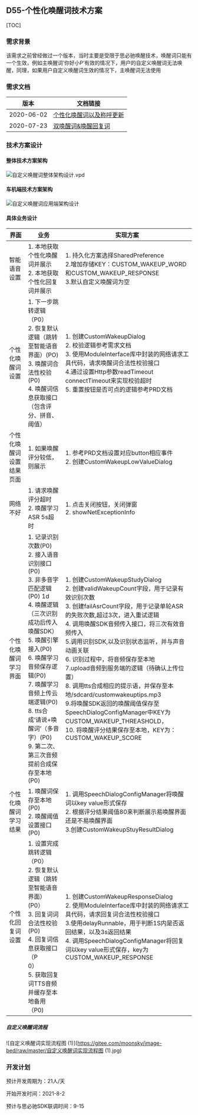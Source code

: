 ## D55-个性化唤醒词技术方案

[TOC]



### 需求背景

该需求之前曾经做过一个版本，当时主要是受限于思必驰唤醒技术，唤醒词只能有一个生效，例如主唤醒词’你好小P‘有效的情况下，用户的自定义唤醒词无法唤醒，同理，如果用户自定义唤醒词生效的情况下，主唤醒词无法使用

### 需求文档

| 版本       | 文档链接                                                     |
| ---------- | ------------------------------------------------------------ |
| 2020-06-02 | [个性化唤醒词以及称呼更新](http://doc.xiaopeng.local:18090/pages/viewpage.action?pageId=101463862&preview=%2F101463862%2F101463971%2F%E4%B8%AA%E6%80%A7%E5%8C%96%E5%94%A4%E9%86%92%E8%AF%8D%E5%8F%8A%E7%A7%B0%E5%91%BC0602%E6%9B%B4%E6%96%B0%281%29.pdf&searchId=QC5LXTA7N) |
| 2020-07-23 | [双唤醒词&唤醒回复词](http://doc.xiaopeng.local:18090/pages/viewpage.action?pageId=114472977) |



### 技术方案设计

#### 整体技术方案架构

![自定义唤醒词整体架构设计.vpd](https://gitee.com/moonsky/image-bed/raw/master/自定义唤醒词整体架构设计.vpd.png)



#### 车机端技术方案架构

![自定义唤醒词应用端架构设计](https://gitee.com/moonsky/image-bed/raw/master/自定义唤醒词应用端架构设计.jpg)



#### 具体业务设计

| 界面                     | 业务                                                         | 实现方案                                                     |
| ------------------------ | ------------------------------------------------------------ | ------------------------------------------------------------ |
| 智能语音设置             | 1. 本地获取个性化唤醒词并展示<br />2. 本地获取个性化回复词并展示 | 1. 持久化方案选择SharedPreference<br />2.增加存储KEY：CUSTOM_WAKEUP_WORD和CUSTOM_WAKEUP_RESPONSE<br />3.默认自定义唤醒词为空 |
| 个性化唤醒词设置         | 1. 下一步跳转逻辑（P0）<br/>2. 恢复默认逻辑（跳转至智能语音界面）(PO)<br/>3. 唤醒词合法性校验(P0)<br/>4. 唤醒词信息获取接口（包含评分、拼音、阈值） | 1. 创建CustomWakeupDialog<br />2. 校验逻辑参考需求文档<br />3. 使用ModuleInterface库中封装的网络请求工具代码，请求唤醒词合法性校验接口<br />4.通过设置Http参数readTimeout connectTimeout来实现校验超时<br />5. 重置按钮是否可点的逻辑参考PRD文档 |
| 个性化唤醒词设置结果页面 | 1. 如果唤醒评分较低，则展示                                  | 1. 参考PRD文档设置对应button相应事件<br />2. 创建CustomWakeupLowValueDialog |
| 网络不好                 | 1. 请求唤醒评分超时<br />2. 唤醒学习ASR 5s超时               | 1. 点击关闭按钮，关闭弹窗<br />2. showNetExceptionInfo       |
| 个性化唤醒词学习界面     | 1. 记录识别次数(P0) <br />2. 接入语音识别接口(P0) <br />3. 非多音字匹配逻辑(P0) 1d <br />4. 唤醒逻辑（三次识别成功后传入唤醒SDK）<br /> 5. 唤醒引擎接入(P0) <br /> 6. 唤醒学习音频保存逻辑(P0) <br /> 7. 唤醒学习音频上传云端逻辑(P0)<br />8. tts合成‘请说+唤醒词’（多音字）(P0) <br /> 9. 第二次、第三次音频提前合成保存至本地(P0)  <br /> | 1. 创建CustomWakeupStudyDialog<br />2. 创建validWakeupCount字段，用于记录有效识别次数<br />3. 创建failAsrCount字段，用于记录单轮ASR的失败次数,超过3次，进入重试逻辑<br />4. 调用唤醒SDK音频传入接口，将三次有效音频传入<br />5.调用识别SDK,以及识别状态监听，并与声音动画关联<br />6. 识别过程中，将音频保存至本地<br />7.upload音频到服务端的逻辑（待确认上传位置）<br />8. 调用tts合成相应的提示语，并保存至本地/sdcard/customwakeuptips.mp3<br />9.将唤醒SDK返回的唤醒阈值保存至SpeechDialogConfigManager中KEY为CUSTOM_WAKEUP_THREASHOLD，<br />10. 将唤醒评分结果保存至本地，KEY为：CUSTOM_WAKEUP_SCORE |
| 个性化唤醒词学习结果     | 1. 唤醒词保存至本地(P0)<br/>2. 唤醒阈值设置接口(P0)          | 1. 调用SpeechDialogConfigManager将唤醒词以key value形式保存<br/>2. 根据评分结果阈值80来判断展示易唤醒界面还是不易唤醒界面<br />3.创建CustomWakeupStuyResultDialog |
| 个性化回复词设置         | 1. 设置完成跳转逻辑（P0）<br/>2. 恢复默认逻辑（跳转至智能语音界面）(P0）<br/>3. 回复词词合法性校验(P0)<br/>4. 回复词信息获取接口（P<br/>0）<br/>5. 获取回复词TTS音频并缓存至本地备用（P0) | 1. 创建CustomWakeupResponseDialog<br />2. 使用ModuleInterface库中封装的网络请求工具代码，请求回复词合法性校验接口<br />3.使用delayRunnable，用于判断1S内是否返回结果，以及3s返回结果<br />4. 调用SpeechDialogConfigManager将回复词以key value形式保存，key为CUSTOM_WAKEUP_RESPONSE |

##### 自定义唤醒词流程

![自定义唤醒词实现流程图 (1)](https://gitee.com/moonsky/image-bed/raw/master/自定义唤醒词实现流程图 (1).jpg)

### 开发计划

预计开发周期为：21人/天

开始开发时间：2021-8-2

预计与思必驰SDK联调时间：9-15

